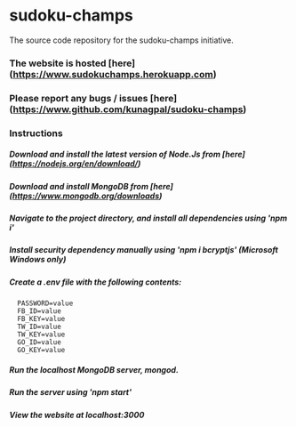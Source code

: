 # sudoku-champs
The source code repository for the sudoku-champs initiative.

### The website is hosted [here] (https://www.sudokuchamps.herokuapp.com)
### Please report any bugs / issues [here] (https://www.github.com/kunagpal/sudoku-champs)

### Instructions

##### Download and install the latest version of Node.Js from [here] (https://nodejs.org/en/download/)
##### Download and install MongoDB from [here] (https://www.mongodb.org/downloads)
##### Navigate to the project directory, and install all dependencies using 'npm i'
##### Install security dependency manually using 'npm i bcryptjs' (Microsoft Windows only) 
##### Create a .env file with the following contents:

      PASSWORD=value
      FB_ID=value
      FB_KEY=value
      TW_ID=value
      TW_KEY=value
      GO_ID=value
      GO_KEY=value

##### Run the localhost MongoDB server, mongod.
##### Run the server using 'npm start'
##### View the website at localhost:3000